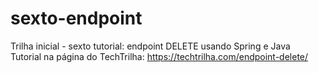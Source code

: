 # sexto-endpoint
Trilha inicial - sexto tutorial: endpoint DELETE usando Spring e Java <br>
Tutorial na página do TechTrilha: https://techtrilha.com/endpoint-delete/
